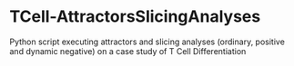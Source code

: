 # TCell-AttractorsSlicingAnalyses
 Python script executing attractors and slicing analyses (ordinary, positive and dynamic negative) on a case study of T Cell Differentiation

